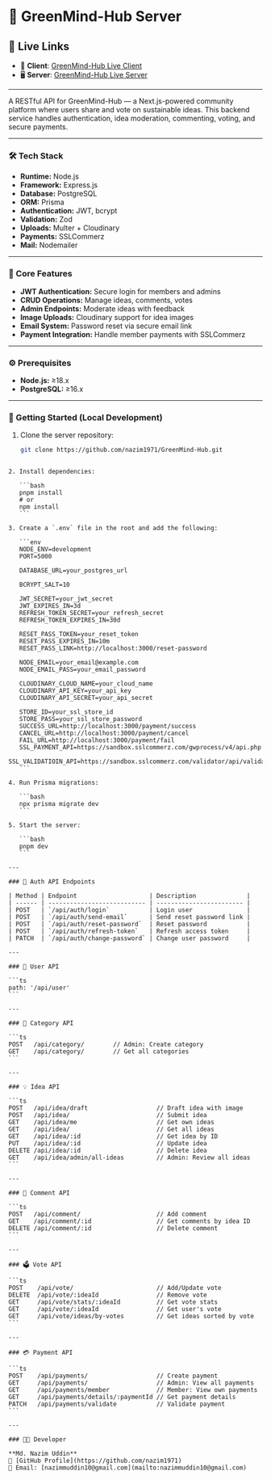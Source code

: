 
# 🌱 GreenMind-Hub Server

## 🔗 Live Links

- 🚀 **Client**: [GreenMind-Hub Live Client](https://greenmind-hub.vercel.app/)
- 🖥️ **Server**: [GreenMind-Hub Live Server](https://greenmind-server.vercel.app/)

---

A RESTful API for GreenMind-Hub — a Next.js-powered community platform where users share and vote on sustainable ideas. This backend service handles authentication, idea moderation, commenting, voting, and secure payments.

---

### 🛠️ Tech Stack

- **Runtime:** Node.js
- **Framework:** Express.js
- **Database:** PostgreSQL
- **ORM:** Prisma
- **Authentication:** JWT, bcrypt
- **Validation:** Zod
- **Uploads:** Multer + Cloudinary
- **Payments:** SSLCommerz
- **Mail:** Nodemailer

---

### 🌟 Core Features

- **JWT Authentication:** Secure login for members and admins
- **CRUD Operations:** Manage ideas, comments, votes
- **Admin Endpoints:** Moderate ideas with feedback
- **Image Uploads:** Cloudinary support for idea images
- **Email System:** Password reset via secure email link
- **Payment Integration:** Handle member payments with SSLCommerz

---

### ⚙️ Prerequisites

- **Node.js:** ≥18.x  
- **PostgreSQL:** ≥16.x

---

### 🚀 Getting Started (Local Development)

1. Clone the server repository:
   ```bash
   git clone https://github.com/nazim1971/GreenMind-Hub.git
````

2. Install dependencies:

   ```bash
   pnpm install
   # or
   npm install
   ```

3. Create a `.env` file in the root and add the following:

   ```env
   NODE_ENV=development
   PORT=5000

   DATABASE_URL=your_postgres_url

   BCRYPT_SALT=10

   JWT_SECRET=your_jwt_secret
   JWT_EXPIRES_IN=3d
   REFRESH_TOKEN_SECRET=your_refresh_secret
   REFRESH_TOKEN_EXPIRES_IN=30d

   RESET_PASS_TOKEN=your_reset_token
   RESET_PASS_EXPIRES_IN=10m
   RESET_PASS_LINK=http://localhost:3000/reset-password

   NODE_EMAIL=your_email@example.com
   NODE_EMAIL_PASS=your_email_password

   CLOUDINARY_CLOUD_NAME=your_cloud_name
   CLOUDINARY_API_KEY=your_api_key
   CLOUDINARY_API_SECRET=your_api_secret

   STORE_ID=your_ssl_store_id
   STORE_PASS=your_ssl_store_password
   SUCCESS_URL=http://localhost:3000/payment/success
   CANCEL_URL=http://localhost:3000/payment/cancel
   FAIL_URL=http://localhost:3000/payment/fail
   SSL_PAYMENT_API=https://sandbox.sslcommerz.com/gwprocess/v4/api.php
   SSL_VALIDATIOIN_API=https://sandbox.sslcommerz.com/validator/api/validationserverAPI.php
   ```

4. Run Prisma migrations:

   ```bash
   npx prisma migrate dev
   ```

5. Start the server:

   ```bash
   pnpm dev
   ```

---

### 🔐 Auth API Endpoints

| Method | Endpoint                    | Description              |
| ------ | --------------------------- | ------------------------ |
| POST   | `/api/auth/login`           | Login user               |
| POST   | `/api/auth/send-email`      | Send reset password link |
| POST   | `/api/auth/reset-password`  | Reset password           |
| POST   | `/api/auth/refresh-token`   | Refresh access token     |
| PATCH  | `/api/auth/change-password` | Change user password     |

---

### 👤 User API

```ts
path: '/api/user'
```

---

### 📂 Category API

```ts
POST   /api/category/        // Admin: Create category  
GET    /api/category/        // Get all categories
```

---

### 💡 Idea API

```ts
POST   /api/idea/draft                   // Draft idea with image  
POST   /api/idea/                        // Submit idea  
GET    /api/idea/me                      // Get own ideas  
GET    /api/idea/                        // Get all ideas  
GET    /api/idea/:id                     // Get idea by ID  
PUT    /api/idea/:id                     // Update idea  
DELETE /api/idea/:id                     // Delete idea  
GET    /api/idea/admin/all-ideas         // Admin: Review all ideas
```

---

### 💬 Comment API

```ts
POST   /api/comment/                     // Add comment  
GET    /api/comment/:id                  // Get comments by idea ID  
DELETE /api/comment/:id                  // Delete comment
```

---

### 🗳️ Vote API

```ts
POST    /api/vote/                       // Add/Update vote  
DELETE  /api/vote/:ideaId                // Remove vote  
GET     /api/vote/stats/:ideaId          // Get vote stats  
GET     /api/vote/:ideaId                // Get user's vote  
GET     /api/vote/ideas/by-votes         // Get ideas sorted by vote
```

---

### 💳 Payment API

```ts
POST    /api/payments/                   // Create payment  
GET     /api/payments/                   // Admin: View all payments  
GET     /api/payments/member             // Member: View own payments  
GET     /api/payments/details/:paymentId // Get payment details  
PATCH   /api/payments/validate           // Validate payment
```

---

### 👨‍💻 Developer

**Md. Nazim Uddin**
🔗 [GitHub Profile](https://github.com/nazim1971)
📧 Email: [nazimmuddin10@gmail.com](mailto:nazimmuddin10@gmail.com)

